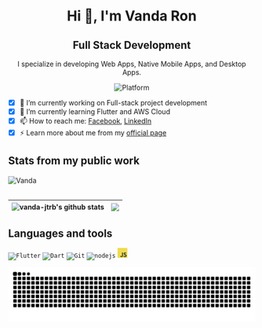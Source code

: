 <h1 align="center">Hi 👋, I'm Vanda Ron</h1>
<h2 align="center">Full Stack Development</h2>
<p align="center">I specialize in developing Web Apps, Native Mobile Apps, and Desktop Apps.</p>

<!--
<p align="center">
<strong>ASP.Net | Flutter | C# | NodeJS | NextJS | Javascript | Ms. SQL Server | MySQL | AWS Cloud | Digital Ocean</strong>
</p>
-->
<div align="center">
  <a>
    <img src="https://img.shields.io/badge/-ASP.Net%20|%20Flutter%20|%20CSharp%20|%20NodeJS%20|%20NextJS%20|%20Javascript%20|%20Ms. SQL Server%20|%20MySQL%20|%20Figma%20|%20AWS Cloud%20|%20Digital Ocean%20-blue.svg?"
      alt="Platform" />
  </a>
</div>

<p></p>

- [x] 🔭 I’m currently working on Full-stack project development
- [x] 🌱 I’m currently learning Flutter and AWS Cloud
- [x] 📫 How to reach me: [Facebook](https://web.facebook.com/lovelysweatboy), [LinkedIn](https://www.linkedin.com/in/ronvanda)
- [x] ⚡ Learn more about me from my [official page](https://www.ronvanda.com/)

## Stats from my public work
<div align="left">
  <img align="center" src="https://github-readme-streak-stats.herokuapp.com/?user=vanda-jtrb&theme=buefy&hide_border=false" alt="Vanda" /> 
</div><br/>
<div align="left">
  
  | <img align="center" src="https://github-readme-stats.vercel.app/api?username=vanda-jtrb&show_icons=true&include_all_commits=true&theme=buefy&hide_border=true" alt="vanda-jtrb's github stats" /> | <img align="center" src="https://github-readme-stats.vercel.app/api/top-langs/?username=vanda-cloud&layout=compact&theme=buefy&hide_border=true" /> |
  | ------------- | ------------- |
  
</div>

## Languages and tools
<code><img height="20" src="https://avatars.githubusercontent.com/u/14101776?s=20&v=4" alt="Flutter"></code>
<code><img height="20" src="https://avatars.githubusercontent.com/u/1609975?s=20&v=4" alt="Dart"></code>
<code><img height="20" src="https://avatars.githubusercontent.com/u/18133?s=20&v=4" alt="Git"></code>
<code><img height="20" src="https://avatars.githubusercontent.com/u/9950313?s=20&v=4" alt="nodejs"></code>
<code><img height="20" src="https://raw.githubusercontent.com/github/explore/80688e429a7d4ef2fca1e82350fe8e3517d3494d/topics/javascript/javascript.png" alt="javascript"></code>

<!-- By https://github.com/marketplace/actions/generate-snake-game-from-github-contribution-grid -->

<picture>
  <source media="(prefers-color-scheme: dark)" srcset="https://raw.githubusercontent.com/vanda-jtrb/vanda-jtrb/output/github-contribution-grid-snake-dark.svg">
  <source media="(prefers-color-scheme: light)" srcset="https://raw.githubusercontent.com/vanda-jtrb/vanda-jtrb/output/github-contribution-grid-snake.svg">
  <img alt="github contribution grid snake animation" src="https://raw.githubusercontent.com/vanda-jtrb/vanda-jtrb/output/github-contribution-grid-snake.svg">
</picture>
